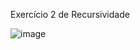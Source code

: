 Exercício 2 de Recursividade

![image](https://user-images.githubusercontent.com/99506287/232249548-4f04fd68-c4a0-4cea-8cdf-5dd6d1314fb1.png)
